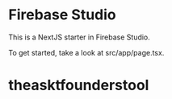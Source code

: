 # Firebase Studio

This is a NextJS starter in Firebase Studio.

To get started, take a look at src/app/page.tsx.
# theasktfounderstool

